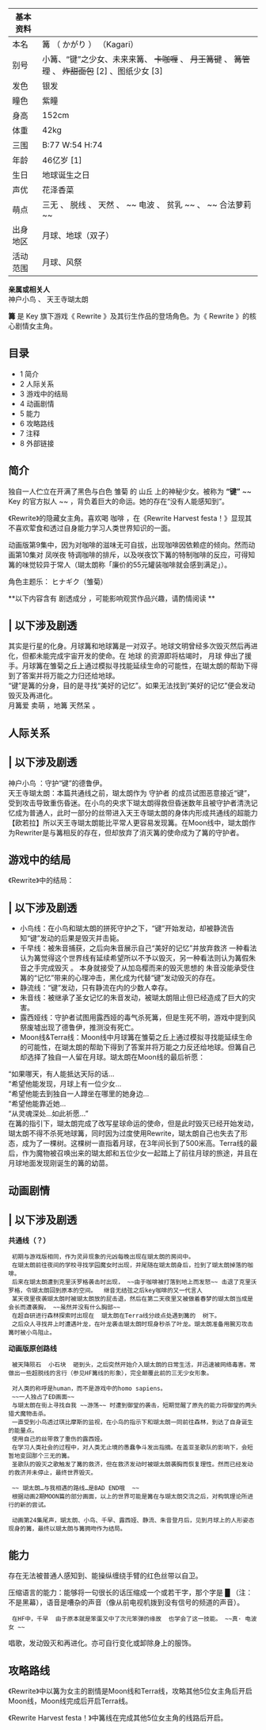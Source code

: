 |  **基本资料**  ||
|---|---|
|本名  |  篝  （  かがり  ）  （Kagari）   |
|别号  |  小篝、“键”之少女、未来来篝、  ~~卡咖喱~~ 、 ~~月王篝键~~ 、 ~~篝管理~~ 、 ~~炸甜面包~~ [2]  、图纸少女  [3]   |
|发色  |  银发   |
|瞳色  |  紫瞳   |
|身高  |  152cm   |
|体重  |  42kg   |
|三围  |  B:77 W:54 H:74   |
|年龄  |  46亿岁  [1]   |
|生日  |  地球诞生之日   |
|声优  |  花泽香菜   |
|萌点  |  三无  、  脱线  、  天然  、 ~~ 电波  、  贫乳  ~~ 、 ~~ 合法萝莉  ~~  |
|出身地区  |  月球、地球（双子）   |
|活动范围  |  月球、风祭   |
**亲属或相关人**  
神户小鸟  、  天王寺瑚太朗  
  
**篝** 是  Key  旗下游戏《  Rewrite  》及其衍生作品的登场角色。为《  Rewrite  》的核心剧情女主角。

##  目录

  * 1  简介 
  * 2  人际关系 
  * 3  游戏中的结局 
  * 4  动画剧情 
  * 5  能力 
  * 6  攻略路线 
  * 7  注释 
  * 8  外部链接 

##  简介

独自一人伫立在开满了黑色与白色  雏菊  的  山丘  上的神秘少女。被称为 **“键”** ~~ Key  的官方拟人 ~~
，背负着巨大的命运。她的存在“没有人能感知到”。

《Rewrite》的隐藏女主角。喜欢喝  咖啡  ，在《Rewrite Harvest festa！》显现其不喜欢荤食和透过自身能力学习人类世界知识的一面。

动画版第9集中，因为对咖啡的滋味无可自拔，出现咖啡因依赖症的倾向。然而动画第10集对  凤咲夜
特调咖啡的排斥，以及咲夜饮下篝的特制咖啡的反应，可得知篝的味觉较异于常人（瑚太朗称「廉价的55元罐装咖啡就会感到满足」）。

角色主题乐：  ヒナギク（雏菊）

**以下内容含有 剧透成分  ，可能影响观赏作品兴趣，请酌情阅读 **

|  以下涉及剧透  
---  
其实是行星的化身。月球篝和地球篝是一对双子。地球文明曾经多次毁灭然后再进化，但都未能完成宇宙开发的使命。在  地球  的资源即将枯竭时，  月球
伸出了援手。月球篝在雏菊之丘上通过模拟寻找能延续生命的可能性，在瑚太朗的帮助下得到了答案并将万能之力归还给地球。 </br>
“键”是篝的分身，目的是寻找“美好的记忆”。如果无法找到“美好的记忆”便会发动毁灭及再进化。 </br> 月篝爱  卖萌  ，地篝  天然呆  。
</br>  
  
##  人际关系

|  以下涉及剧透  
---  
神户小鸟  ：守护“键”的德鲁伊。 </br> 天王寺瑚太朗：本篇共通线之前，瑚太朗作为  守护者
的成员试图恶意接近“键”，受到攻击导致重伤昏迷。在小鸟的央求下瑚太朗得救但昏迷数年且被守护者清洗记忆成为普通人，此时一部分的丝带进入天王寺瑚太朗的身体内形成共通线的超能力【欧若拉】所以天王寺瑚太朗能比平常人更容易发现篝。在Moon线中，瑚太朗作为Rewriter是与篝相反的存在，但却放弃了消灭篝的使命成为了篝的守护者。
</br>  
  
##  游戏中的结局

《Rewrite》中的结局：

|  以下涉及剧透  
---  
  
  * 小鸟线：在小鸟和瑚太朗的拼死守护之下，“键”开始发动，却被静流告知“键”发动的后果是毁灭并击毙。 
  * 千早线：被朱音捕获，之后向朱音展示自己“美好的记忆”并放弃救济  一种看法认为篝觉得这个世界线有延续希望所以不予以毁灭，另一种看法则认为篝假朱音之手完成毁灭  。  本身就接受了从加岛樱而来的毁灭思想的  朱音没能承受住篝的“记忆”带来的心理冲击，黑化成为代替“键”发动毁灭的存在。 
  * 静流线：“键”发动，只有静流在内的少数人幸存。 
  * 朱音线：被继承了圣女记忆的朱音发动，被瑚太朗阻止但已经造成了巨大的灾害。 
  * 露西娅线：守护者试图用露西娅的毒气杀死篝，但是生死不明，游戏中提到风祭废墟出现了德鲁伊，推测没有死亡。 
  * Moon线&Terra线：Moon线中月球篝在雏菊之丘上通过模拟寻找能延续生命的可能性，在瑚太朗的帮助下得到了答案并将万能之力反还给地球。但篝自己却选择了独自一人留在月球。瑚太朗在Moon线的最后祈愿： 

“如果哪天，有人能抵达天际的话… </br> “希望他能发现，月球上有一位少女… </br> “希望他能去到独自一人蹲坐在哪里的她身边… </br>
“希望他能靠近她… </br> “从灵魂深处…如此祈愿…” </br>
在篝的指引下，瑚太朗完成了改写星球命运的使命，但是此时毁灭已经开始发动，瑚太朗不得不杀死地球篝，同时因为过度使用Rewrite，瑚太朗自己也失去了形态，成为了一棵树。这棵树一直指着月球，在3年间长到了500米高。Terra线的最后，作为魔物被召唤出来的瑚太郎和五位少女一起踏上了前往月球的旅途，并且在月球地面发现刚诞生的篝的幼苗。
</br>  
  
##  动画剧情

|  以下涉及剧透  
---  
**共通线（？）** </br>

     初期与游戏版相同，作为灵异现象的元凶每晚出现在瑚太朗的房间中。 
     在瑚太朗前往夜间的学校寻找学园魔女时出现，并尾随在瑚太朗身后，捡到了瑚太朗掉落的咖啡。 
     后来在瑚太朗遭到克里沃罗格袭击时出现， ~~由于咖啡被打落到地上而发怒~~ 击退了克里沃罗格，令瑚太朗回到原本的空间。  继音无结弦之后key咖啡的又一代言人 
     某天夜里夜袭瑚太朗时被瑚太朗放的屁击退，然后在第二天夜里又被做着春梦的瑚太朗当成是会长而遭袭胸， ~~虽然并没有什么胸部~~
     在超自研进行森林探索时出现在  瑚太朗在Terra线分歧点处遇到篝的  树下。 
     之后众人寻找井上时遭遇叶龙，在叶龙袭击瑚太朗时现身秒杀了叶龙。瑚太朗准备用腕刃攻击篝时被小鸟阻止。 
**动画版原创路线** </br>

     被天降陨石  小石块  砸到头，之后突然开始介入瑚太朗的日常生活，并迅速被网络毒害。常做出一些超脱线的言行（参见HF篝线的形象），完全颠覆此前的三无少女形象。 

     对人类的称呼是human，而不是游戏中的homo sapiens。 
     ~~一人独占了ED画面~~
     与瑚太朗在街上寻找自我 ~~游荡~~ 时遭到御堂的袭击，短期觉醒了原先的能力将御堂的两头猎犬魔物击杀。 
     一直受到小鸟透过琪比摩斯的监视，在小鸟的指示下和瑚太朗一同前往森林，到达了自身诞生的能量点。 
     使用自己的丝带救了重伤的露西娅。 
     在学习人类社会的过程中，对人类无止境的愚蠢争斗发出指摘。在盖亚圣歌队的影响下，会短暂地变回那个三无的篝。 
     圣歌队的毁灭之歌触发了篝的救济，但在救济发动时被瑚太朗袭胸而恢复理性。然而已经发动的救济并未停止，最终世界毁灭。 

     ~~ 瑚太朗…与我相遇的路线…是BAD END哦  ~~
     根据动画2期MOON篇的部分画面，以上的世界可能是篝在与瑚太朗交流之后，对构筑理论所进行的新的尝试。 

     动画第24集尾声，瑚太朗、小鸟、千早、露西娅、静流、朱音登月后，见到月球上的人形姿态现身的篝，最终以瑚太朗与篝拥吻作为结局。   
  
##  能力

存在无法被普通人感知到、能操纵缠绕手臂的红色丝带以自卫。

压缩语言的能力：能够将一句很长的话压缩成一个或若干字，那个字是  █  （注：不是黑幕），语音是嘈杂的声音（像从前电视机拨到没有信号的频道的声音）。

     在HF中，千早  由于原本就是笨蛋又中了次元笨弹的缘故  也学会了这一技能。 ~~真· 电波  女 ~~

唱歌，发动毁灭和再进化。亦可自行变化或卸除身上的服饰。

##  攻略路线

《Rewrite》中以篝为女主的剧情是Moon线和Terra线，攻略其他5位女主角后开启Moon线，Moon线完成后开启Terra线。

《Rewrite Harvest festa！》中篝线在完成其他5位女主角的线路后开启。

  